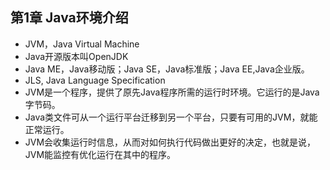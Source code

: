 ## 第1章 Java环境介绍
- JVM，Java Virtual Machine
- Java开源版本叫OpenJDK
- Java ME，Java移动版；Java SE，Java标准版；Java EE,Java企业版。
- JLS, Java Language Specification
- JVM是一个程序，提供了原先Java程序所需的运行时环境。它运行的是Java字节码。
- Java类文件可从一个运行平台迁移到另一个平台，只要有可用的JVM，就能正常运行。
- JVM会收集运行时信息，从而对如何执行代码做出更好的决定，也就是说，JVM能监控有优化运行在其中的程序。